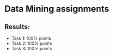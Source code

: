 # Data Mining assignments

## Results:
+ Task 1: 100% points
+ Task 2: 100% points
+ Task 3: 100% points
